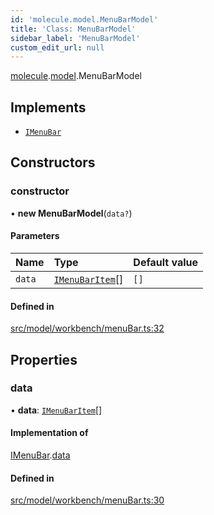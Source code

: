 ```yaml
---
id: 'molecule.model.MenuBarModel'
title: 'Class: MenuBarModel'
sidebar_label: 'MenuBarModel'
custom_edit_url: null
---
```


[molecule](../namespaces/molecule).[model](../namespaces/molecule.model).MenuBarModel

## Implements

-   [`IMenuBar`](../interfaces/molecule.model.IMenuBar)

## Constructors

### constructor

• **new MenuBarModel**(`data?`)

#### Parameters

| Name   | Type                                                          | Default value |
| :----- | :------------------------------------------------------------ | :------------ |
| `data` | [`IMenuBarItem`](../interfaces/molecule.model.IMenuBarItem)[] | `[]`          |

#### Defined in

[src/model/workbench/menuBar.ts:32](https://github.com/DTStack/molecule/blob/46c80551/src/model/workbench/menuBar.ts#L32)

## Properties

### data

• **data**: [`IMenuBarItem`](../interfaces/molecule.model.IMenuBarItem)[]

#### Implementation of

[IMenuBar](../interfaces/molecule.model.IMenuBar).[data](../interfaces/molecule.model.IMenuBar#data)

#### Defined in

[src/model/workbench/menuBar.ts:30](https://github.com/DTStack/molecule/blob/46c80551/src/model/workbench/menuBar.ts#L30)
